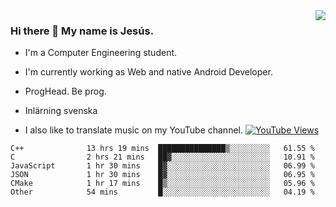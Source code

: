 <img align='right' src="https://github-readme-stats.vercel.app/api/top-langs/?username=JesusJimenezG&layout=compact&theme=dracula">

### Hi there 👋 My name is Jesús.
- I'm a Computer Engineering student.
- I'm currently working as Web and native Android Developer.

- ProgHead. Be prog.
- Inlärning svenska
- I also like to translate music on my YouTube channel. [![YouTube Views](https://img.shields.io/youtube/channel/views/UCWnlcC4_sV9Imcy9ysQpxHA?style=social)](https://www.youtube.com/channel/UCWnlcC4_sV9Imcy9ysQpxHA)

<!--START_SECTION:waka-->

```text
C++              13 hrs 19 mins  ███████████████▒░░░░░░░░░   61.55 %
C                2 hrs 21 mins   ██▓░░░░░░░░░░░░░░░░░░░░░░   10.91 %
JavaScript       1 hr 30 mins    █▓░░░░░░░░░░░░░░░░░░░░░░░   06.99 %
JSON             1 hr 30 mins    █▓░░░░░░░░░░░░░░░░░░░░░░░   06.95 %
CMake            1 hr 17 mins    █▒░░░░░░░░░░░░░░░░░░░░░░░   05.96 %
Other            54 mins         █░░░░░░░░░░░░░░░░░░░░░░░░   04.19 %
```

<!--END_SECTION:waka-->

<!--
**JesusJimenezG/JesusJimenezG** is a ✨ _special_ ✨ repository because its `README.md` (this file) appears on your GitHub profile.

Here are some ideas to get you started:

- 🔭 I’m currently working on ...
- 🌱 I’m currently learning ...
- 👯 I’m looking to collaborate on ...
- 🤔 I’m looking for help with ...
- 💬 Ask me about ...
- 📫 How to reach me: ...
- 😄 Pronouns: ...
- ⚡ Fun fact: ...
-->
